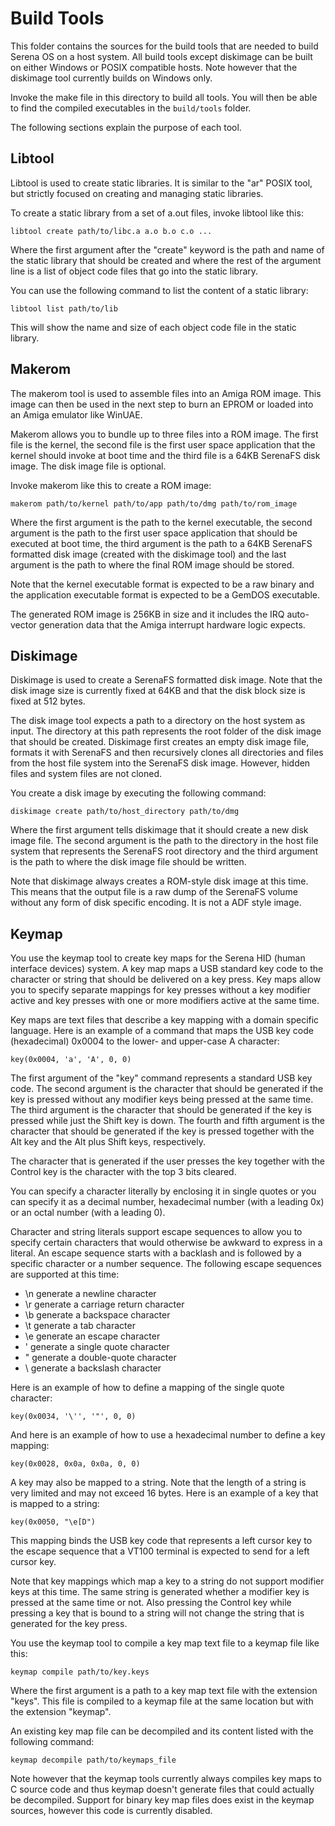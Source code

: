 # Build Tools

This folder contains the sources for the build tools that are needed to build Serena OS on a host system. All build tools except diskimage can be built on either Windows or POSIX compatible hosts. Note however that the diskimage tool currently builds on Windows only.

Invoke the make file in this directory to build all tools. You will then be able to find the compiled executables in the `build/tools` folder.

The following sections explain the purpose of each tool.

## Libtool

Libtool is used to create static libraries. It is similar to the "ar" POSIX tool, but strictly focused on creating and managing static libraries.

To create a static library from a set of a.out files, invoke libtool like this:

```
libtool create path/to/libc.a a.o b.o c.o ... 
```

Where the first argument after the "create" keyword is the path and name of the static library that should be created and where the rest of the argument line is a list of object code files that go into the static library.

You can use the following command to list the content of a static library:

```
libtool list path/to/lib
```

This will show the name and size of each object code file in the static library.

## Makerom

The makerom tool is used to assemble files into an Amiga ROM image. This image can then be used in the next step to burn an EPROM or loaded into an Amiga emulator like WinUAE.

Makerom allows you to bundle up to three files into a ROM image. The first file is the kernel, the second file is the first user space application that the kernel should invoke at boot time and the third file is a 64KB SerenaFS disk image. The disk image file is optional.

Invoke makerom like this to create a ROM image:

```
makerom path/to/kernel path/to/app path/to/dmg path/to/rom_image
```

Where the first argument is the path to the kernel executable, the second argument is the path to the first user space application that should be executed at boot time, the third argument is the path to a 64KB SerenaFS formatted disk image (created with the diskimage tool) and the last argument is the path to where the final ROM image should be stored.

Note that the kernel executable format is expected to be a raw binary and the application executable format is expected to be a GemDOS executable.

The generated ROM image is 256KB in size and it includes the IRQ auto-vector generation data that the Amiga interrupt hardware logic expects.

## Diskimage

Diskimage is used to create a SerenaFS formatted disk image. Note that the disk image size is currently fixed at 64KB and that the disk block size is fixed at 512 bytes.

The disk image tool expects a path to a directory on the host system as input. The directory at this path represents the root folder of the disk image that should be created. Diskimage first creates an empty disk image file, formats it with SerenaFS and then recursively clones all directories and files from the host file system into the SerenaFS disk image. However, hidden files and system files are not cloned.

You create a disk image by executing the following command:

```
diskimage create path/to/host_directory path/to/dmg
```

Where the first argument tells diskimage that it should create a new disk image file. The second argument is the path to the directory in the host file system that represents the SerenaFS root directory and the third argument is the path to where the disk image file should be written.

Note that diskimage always creates a ROM-style disk image at this time. This means that the output file is a raw dump of the SerenaFS volume without any form of disk specific encoding. It is not a ADF style image.

## Keymap

You use the keymap tool to create key maps for the Serena HID (human interface devices) system. A key map maps a USB standard key code to the character or string that should be delivered on a key press. Key maps allow you to specify separate mappings for key presses without a key modifier active and key presses with one or more modifiers active at the same time.

Key maps are text files that describe a key mapping with a domain specific language. Here is an example of a command that maps the USB key code (hexadecimal) 0x0004 to the lower- and upper-case A character:

```
key(0x0004, 'a', 'A', 0, 0)
```
The first argument of the "key" command represents a standard USB key code. The second argument is the character that should be generated if the key is pressed without any modifier keys being pressed at the same time. The third argument is the character that should be generated if the key is pressed while just the Shift key is down. The fourth and fifth argument is the character that should be generated if the key is pressed together with the Alt key and the Alt plus Shift keys, respectively.

The character that is generated if the user presses the key together with the Control key is the character with the top 3 bits cleared.

You can specify a character literally by enclosing it in single quotes or you can specify it as a decimal number, hexadecimal number (with a leading 0x) or an octal number (with a leading 0).

Character and string literals support escape sequences to allow you to specify certain characters that would otherwise be awkward to express in a literal. An escape sequence starts with a backlash and is followed by a specific character or a number sequence. The following escape sequences are supported at this time:

* \n generate a newline character
* \r generate a carriage return character
* \b generate a backspace character
* \t generate a tab character
* \e generate an escape character
* \' generate a single quote character
* \" generate a double-quote character
* \\ generate a backslash character

Here is an example of how to define a mapping of the single quote character:

```
key(0x0034, '\'', '"', 0, 0)
```

And here is an example of how to use a hexadecimal number to define a key mapping:

```
key(0x0028, 0x0a, 0x0a, 0, 0)
```

A key may also be mapped to a string. Note that the length of a string is very limited and may not exceed 16 bytes. Here is an example of a key that is mapped to a string:

```
key(0x0050, "\e[D")
```

This mapping binds the USB key code that represents a left cursor key to the escape sequence that a VT100 terminal is expected to send for a left cursor key.

Note that key mappings which map a key to a string do not support modifier keys at this time. The same string is generated whether a modifier key is pressed at the same time or not. Also pressing the Control key while pressing a key that is bound to a string will not change the string that is generated for the key press.

You use the keymap tool to compile a key map text file to a keymap file like this:

```
keymap compile path/to/key.keys
```

Where the first argument is a path to a key map text file with the extension "keys". This file is compiled to a keymap file at the same location but with the extension "keymap".

An existing key map file can be decompiled and its content listed with the following command:

```
keymap decompile path/to/keymaps_file
```

Note however that the keymap tools currently always compiles key maps to C source code and thus keymap doesn't generate files that could actually be decompiled. Support for binary key map files does exist in the keymap sources, however this code is currently disabled.
